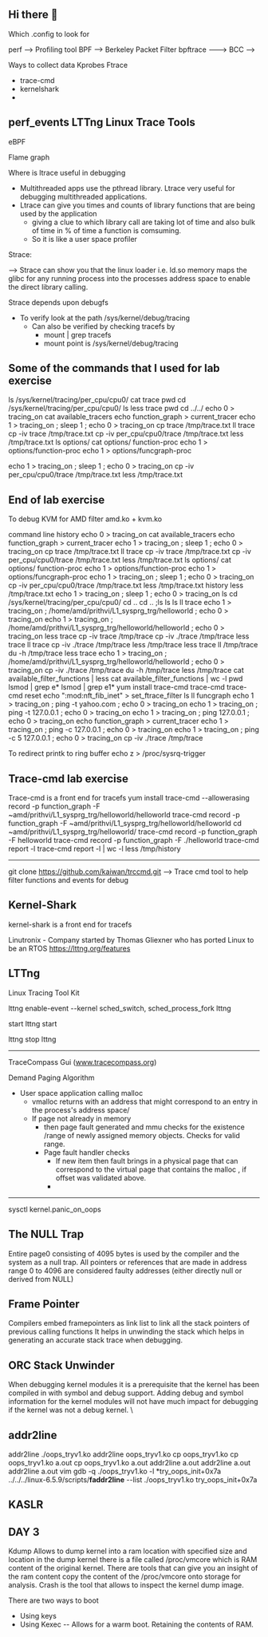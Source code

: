 ## Hi there 👋

<!--
**PrithivishS/PrithivishS** is a ✨ _special_ ✨ repository because its `README.md` (this file) appears on your GitHub profile.

Here are some ideas to get you started:

- 🔭 I’m currently working on ...
- 🌱 I’m currently learning ...
- 👯 I’m looking to collaborate on ...
- 🤔 I’m looking for help with ...
- 💬 Ask me about ...
- 📫 How to reach me: ...
- 😄 Pronouns: ...
- ⚡ Fun fact: ...

Linux Debugging 
Day 2 
----------
Core Linux Tracers: 
Enabling Ftrace --> Which .config to look for 
perf --> Profiling tool 
BPF --> Berkeley Packet Filter
bpftrace --->
BCC  --> 


Ways to collect data
Kprobes
Ftrace
   - trace-cmd
   - kernelshark
   - 
perf_events
LTTng Linux Trace Tools
   - 
eBPF 

Flame graph


Where is ltrace useful in debugging
- Multithreaded apps use the pthread library. Ltrace very useful for debugging multithreaded applications.
- Ltrace can give you times and counts of library functions that are being used by the application
   - giving a clue to which library call are taking lot of time and also bulk of time in % of time a function is comsuming.
   - So it is like a user space profiler
 

Strace: 


-->
Strace can show you that the linux loader i.e. ld.so memory maps the glibc for any running process into the processes address space to enable the direct library calling. 

Strace depends upon debugfs 
- To verify look at the path /sys/kernel/debug/tracing
   - Can also be verified by checking tracefs by
      -  mount | grep tracefs
      -  mount point is  /sys/kernel/debug/tracing      


Some of the commands that I used for lab exercise
--------------------------------------------------
ls /sys/kernel/tracing/per_cpu/cpu0/
cat trace
pwd
cd /sys/kernel/tracing/per_cpu/cpu0/
ls
less trace
pwd
cd ../../
 echo 0 > tracing_on
cat available_tracers
echo function_graph > current_tracer
echo 1 > tracing_on ; sleep 1 ; echo 0 > tracing_on
cp trace /tmp/trace.txt
ll trace
cp -iv trace /tmp/trace.txt
cp -iv per_cpu/cpu0/trace  /tmp/trace.txt
less /tmp/trace.txt
ls options/
cat options/ function-proc
echo 1 > options/function-proc
echo 1 > options/funcgraph-proc

echo 1 > tracing_on ; sleep 1 ; echo 0 > tracing_on
cp -iv per_cpu/cpu0/trace  /tmp/trace.txt
less /tmp/trace.txt

End of lab exercise
--------------------------------------------------

To debug KVM for AMD 
filter amd.ko + kvm.ko 


command line history
 echo 0 > tracing_on
cat available_tracers
echo function_graph > current_tracer
echo 1 > tracing_on ; sleep 1 ; echo 0 > tracing_on
cp trace /tmp/trace.txt
ll trace
cp -iv trace /tmp/trace.txt
cp -iv per_cpu/cpu0/trace  /tmp/trace.txt
less /tmp/trace.txt
ls options/
cat options/ function-proc
echo 1 > options/function-proc
echo 1 > options/funcgraph-proc
echo 1 > tracing_on ; sleep 1 ; echo 0 > tracing_on
cp -iv per_cpu/cpu0/trace  /tmp/trace.txt
less /tmp/trace.txt
history
less /tmp/trace.txt
 echo 1 > tracing_on ; sleep 1 ; echo 0 > tracing_on
 ls
 cd /sys/kernel/tracing/per_cpu/cpu0/
 cd ..
 cd ..
 ;ls
 ls
 ls
 ll trace
 echo 1 > tracing_on ; /home/amd/prithvi/L1_sysprg_trg/helloworld  ; echo 0 > tracing_on
 echo 1 > tracing_on ; /home/amd/prithvi/L1_sysprg_trg/helloworld/helloworld  ; echo 0 > tracing_on
 less trace
 cp -iv trace /tmp/trace
 cp -iv ./trace /tmp/trace
 less trace
 ll trace
 cp -iv ./trace /tmp/trace
 less /tmp/trace
 less trace
 ll /tmp/trace
 du -h /tmp/trace
 less trace
 echo 1 > tracing_on ; /home/amd/prithvi/L1_sysprg_trg/helloworld/helloworld  ; echo 0 > tracing_on
 cp -iv ./trace /tmp/trace
 du -h /tmp/trace
 less  /tmp/trace
 cat available_filter_functions | less
 cat available_filter_functions | wc -l
 pwd
 lsmod | grep e*
 lsmod | grep e1*
yum install trace-cmd
trace-cmd
trace-cmd reset
echo ":mod:nft_fib_inet"  > set_ftrace_filter
ls
ll funcgraph
echo 1 > tracing_on ; ping -t yahoo.com   ; echo 0 > tracing_on
echo 1 > tracing_on ; ping -t 127.0.0.1   ; echo 0 > tracing_on
echo 1 > tracing_on ; ping  127.0.0.1   ; echo 0 > tracing_on
echo function_graph > current_tracer
echo 1 > tracing_on ; ping -c 127.0.0.1   ; echo 0 > tracing_on
echo 1 > tracing_on ; ping -c 5 127.0.0.1   ; echo 0 > tracing_on
cp -iv ./trace /tmp/trace

To redirect printk to ring buffer 
 echo z > /proc/sysrq-trigger

Trace-cmd lab exercise
--------------------------------------
Trace-cmd is a front end for tracefs 
yum install trace-cmd --allowerasing
record -p  function_graph -F ~amd/prithvi/L1_sysprg_trg/helloworld/helloworld
trace-cmd record -p  function_graph -F ~amd/prithvi/L1_sysprg_trg/helloworld/helloworld
cd ~amd/prithvi/L1_sysprg_trg/helloworld/
trace-cmd record -p  function_graph -F helloworld
trace-cmd record -p  function_graph -F ./helloworld
trace-cmd report -l
trace-cmd report -l | wc -l
less /tmp/history

------------------------------------------------
git clone https://github.com/kaiwan/trccmd.git  --> Trace cmd tool to help filter functions and events for debug

Kernel-Shark
------------------
kernel-shark is a front end for tracefs


Linutronix - Company started by Thomas Gliexner who has ported Linux to be an RTOS
https://lttng.org/features



LTTng
-----------------------------------
Linux Tracing Tool Kit

lttng enable-event --kernel sched_switch, sched_process_fork
lttng 

start
lttng start

lttng stop
lttng 


-------------------------------------------
TraceCompass Gui (www.tracecompass.org)

Demand Paging Algorithm
- User space application calling malloc
     -  vmalloc returns with an address that might correspond to an entry in the process's address space/ 
     -  If page not already in memory
          - then page fault generated and mmu checks for the existence /range  of newly assigned memory objects. Checks for valid range.  
          - Page fault handler checks
               - If new item then fault brings in a physical page that can correspond to the virtual page that contains the  malloc , if offset was validated above.
               - 
           


****
sysctl kernel.panic_on_oops

The NULL Trap
-------------------
Entire page0 consisting of 4095 bytes is used by the compiler and the system as a null trap. 
All pointers or references that are made in address range 0 to 4096 are considered faulty addresses (either directly null or derived from NULL) 

Frame Pointer
---------------------
Compilers embed framepointers as link list to link all the stack pointers of previous calling functions
It helps in unwinding the stack which helps in generating an accurate stack trace when debugging. 

ORC Stack Unwinder
------------------------


When debugging kernel modules it is a prerequisite that the kernel has been compiled in with symbol and debug support. 
Adding debug and symbol information for the kernel modules will not have much impact for debugging if the kernel was not a debug kernel. \

addr2line
----------------------
addr2line ./oops_tryv1.ko
addr2line oops_tryv1.ko
cp oops_tryv1.ko
cp oops_tryv1.ko a.out
cp oops_tryv1.ko a.out
addr2line a.out
addr2line a.out
addr2line a.out
vim
gdb -q ./oops_tryv1.ko
   -l *try_oops_init+0x7a
../../../linux-6.5.9/scripts/**faddr2line** --list ./oops_tryv1.ko  try_oops_init+0x7a

KASLR 
------


DAY 3
------------
Kdump 
Allows to dump kernel into a ram location with specified size and location
in the dump kernel there is a file called /proc/vmcore which is RAM content of the original kernel.  There are tools that can give you an insight of the ram content
copy the content of the /proc/vmcore onto storage for analysis.  Crash is the tool that allows to inspect the kernel dump image. 

There are two ways to boot 
- Using keys
- Using Kexec -- Allows for a warm boot. Retaining the contents of RAM.

